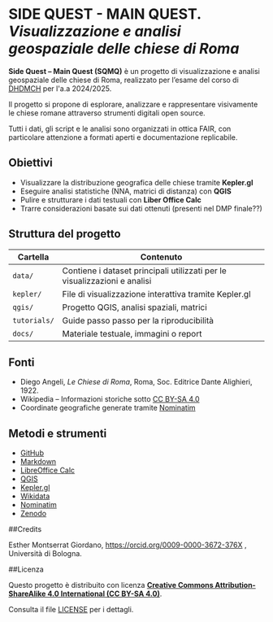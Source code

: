 # SIDE QUEST - MAIN QUEST. _Visualizzazione e analisi geospaziale delle chiese di Roma_ 

**Side Quest – Main Quest (SQMQ)** è un progetto di visualizzazione e analisi geospaziale delle chiese di Roma, realizzato per l’esame del corso di [DHDMCH](https://www.unibo.it/it/studiare/insegnamenti-competenze-trasversali-moocs/insegnamenti/insegnamento/2024/502386) per l'a.a 2024/2025.

Il progetto si propone di esplorare, analizzare e rappresentare visivamente le chiese romane attraverso strumenti digitali open source.

Tutti i dati, gli script e le analisi sono organizzati in ottica FAIR, con particolare attenzione a formati aperti e documentazione replicabile.

## Obiettivi 

- Visualizzare la distribuzione geografica delle chiese tramite **Kepler.gl**
- Eseguire analisi statistiche (NNA, matrici di distanza) con **QGIS**
- Pulire e strutturare i dati testuali con **Liber Office Calc**
- Trarre considerazioni basate sui dati ottenuti (presenti nel DMP finale??)

## Struttura del progetto

| Cartella | Contenuto |
|---------|-----------|
| `data/` | Contiene i dataset principali utilizzati per le visualizzazioni e analisi |
| `kepler/` | File di visualizzazione interattiva tramite Kepler.gl |
| `qgis/` | Progetto QGIS, analisi spaziali, matrici |
| `tutorials/` | Guide passo passo per la riproducibilità |
| `docs/` | Materiale testuale, immagini o report |

## Fonti 

- Diego Angeli, *Le Chiese di Roma*, Roma, Soc. Editrice Dante Alighieri, 1922.
- Wikipedia – Informazioni storiche sotto [CC BY-SA 4.0](https://creativecommons.org/licenses/by-sa/4.0/)
- Coordinate geografiche generate tramite [Nominatim](https://nominatim.org/)

## Metodi e strumenti 

- [GitHub](https://github.com/)
- [Markdown](https://www.markdownguide.org/)
- [LibreOffice Calc](https://it.libreoffice.org/)
- [QGIS](https://qgis.org/)
- [Kepler.gl](https://kepler.gl/)
- [Wikidata](https://www.wikidata.org/)
- [Nominatim](https://nominatim.org/)
- [Zenodo](https://zenodo.org/)

##Credits 

Esther Montserrat Giordano, https://orcid.org/0009-0000-3672-376X , Università di Bologna.

##Licenza 

Questo progetto è distribuito con licenza **[Creative Commons Attribution-ShareAlike 4.0 International (CC BY-SA 4.0)](https://creativecommons.org/licenses/by-sa/4.0/)**.

Consulta il file [LICENSE](LICENSE) per i dettagli.


